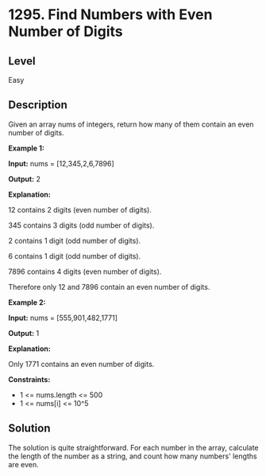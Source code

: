 # 1295. Find Numbers with Even Number of Digits
## Level
Easy

## Description
Given an array nums of integers, return how many of them contain an even number of digits.

**Example 1:**

**Input:** nums = [12,345,2,6,7896]

**Output:** 2

**Explanation:**

12 contains 2 digits (even number of digits).

345 contains 3 digits (odd number of digits).

2 contains 1 digit (odd number of digits).

6 contains 1 digit (odd number of digits).

7896 contains 4 digits (even number of digits).

Therefore only 12 and 7896 contain an even number of digits.

**Example 2:**

**Input:** nums = [555,901,482,1771]

**Output:** 1

**Explanation:**

Only 1771 contains an even number of digits.
 

**Constraints:**

* 1 <= nums.length <= 500
* 1 <= nums[i] <= 10^5

## Solution
The solution is quite straightforward. For each number in the array, calculate the length of the number as a string, and count how many numbers' lengths are even.
